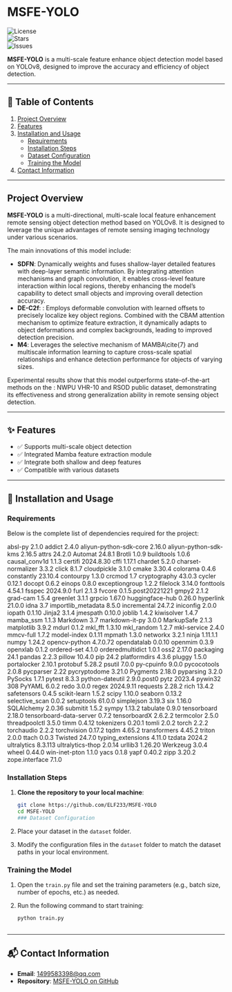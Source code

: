 ﻿
# MSFE-YOLO  

![License](https://img.shields.io/github/license/ELF233/MSFE-YOLO)  
![Stars](https://img.shields.io/github/stars/ELF233/MSFE-YOLO)  
![Issues](https://img.shields.io/github/issues/ELF233/MSFE-YOLO)  

**MSFE-YOLO** is a multi-scale feature enhance object detection model based on YOLOv8, designed to improve the accuracy and efficiency of object detection.  

---  

## 📖 Table of Contents  

1. [Project Overview](#project-overview)  
2. [Features](#features)  
3. [Installation and Usage](#installation-and-usage)  
   - [Requirements](#requirements)  
   - [Installation Steps](#installation-steps)  
   - [Dataset Configuration](#dataset-configuration)  
   - [Training the Model](#training-the-model)  
4. [Contact Information](#contact-information)  

---  

## Project Overview  

**MSFE-YOLO** is a multi-directional, multi-scale local feature enhancement remote sensing object detection method based on YOLOv8. It is designed to leverage the unique advantages of remote sensing imaging technology under various scenarios.  

The main innovations of this model include:  
- **SDFN**: Dynamically weights and fuses shallow-layer detailed features with deep-layer semantic information. By integrating attention mechanisms and graph convolution, it enables cross-level feature interaction within local regions, thereby enhancing the model’s capability to detect small objects and improving overall detection accuracy.  
- **DE-C2f**: : Employs deformable convolution with learned offsets to precisely localize key object regions. Combined with the CBAM attention mechanism to optimize feature extraction, it dynamically adapts to object deformations and complex backgrounds, leading to improved detection precision.  
- **M4**: Leverages the selective mechanism of MAMBA\cite{7} and multiscale information learning to capture cross-scale spatial relationships and enhance detection performance for objects of varying sizes.

Experimental results show that this model  outperforms state-of-the-art methods on the : NWPU VHR-10 and RSOD public dataset, demonstrating its effectiveness and strong generalization ability in remote sensing object detection.  

---  

## ✨ Features  

- ✅ Supports multi-scale object detection  
- ✅ Integrated Mamba feature extraction module  
- ✅ Integrate both shallow and deep features
- ✅ Compatible with various datasets  

---  

## 🚀 Installation and Usage  

### Requirements  

Below is the complete list of dependencies required for the project:  

absl-py                 2.1.0
addict                  2.4.0
aliyun-python-sdk-core  2.16.0
aliyun-python-sdk-kms   2.16.5
attrs                   24.2.0
Automat                 24.8.1
Brotli                  1.0.9
buildtools              1.0.6
causal_conv1d           1.1.3
certifi                 2024.8.30
cffi                    1.17.1
chardet                 5.2.0
charset-normalizer      3.3.2
click                   8.1.7
cloudpickle             3.1.0
cmake                   3.30.4
colorama                0.4.6
constantly              23.10.4
contourpy               1.3.0
crcmod                  1.7
cryptography            43.0.3
cycler                  0.12.1
docopt                  0.6.2
einops                  0.8.0
exceptiongroup          1.2.2
filelock                3.14.0
fonttools               4.54.1
fsspec                  2024.9.0
furl                    2.1.3
fvcore                  0.1.5.post20221221
gmpy2                   2.1.2
grad-cam                1.5.4
greenlet                3.1.1
grpcio                  1.67.0
huggingface-hub         0.26.0
hyperlink               21.0.0
idna                    3.7
importlib_metadata      8.5.0
incremental             24.7.2
iniconfig               2.0.0
iopath                  0.1.10
Jinja2                  3.1.4
jmespath                0.10.0
joblib                  1.4.2
kiwisolver              1.4.7
mamba_ssm               1.1.3
Markdown                3.7
markdown-it-py          3.0.0
MarkupSafe              2.1.3
matplotlib              3.9.2
mdurl                   0.1.2
mkl_fft                 1.3.10
mkl_random              1.2.7
mkl-service             2.4.0
mmcv-full               1.7.2
model-index             0.1.11
mpmath                  1.3.0
networkx                3.2.1
ninja                   1.11.1.1
numpy                   1.24.2
opencv-python           4.7.0.72
opendatalab             0.0.10
openmim                 0.3.9
openxlab                0.1.2
ordered-set             4.1.0
orderedmultidict        1.0.1
oss2                    2.17.0
packaging               24.1
pandas                  2.2.3
pillow                  10.4.0
pip                     24.2
platformdirs            4.3.6
pluggy                  1.5.0
portalocker             2.10.1
protobuf                5.28.2
psutil                  7.0.0
py-cpuinfo              9.0.0
pycocotools             2.0.8
pycparser               2.22
pycryptodome            3.21.0
Pygments                2.18.0
pyparsing               3.2.0
PySocks                 1.7.1
pytest                  8.3.3
python-dateutil         2.9.0.post0
pytz                    2023.4
pywin32                 308
PyYAML                  6.0.2
redo                    3.0.0
regex                   2024.9.11
requests                2.28.2
rich                    13.4.2
safetensors             0.4.5
scikit-learn            1.5.2
scipy                   1.10.0
seaborn                 0.13.2
selective_scan          0.0.2
setuptools              61.0.0
simplejson              3.19.3
six                     1.16.0
SQLAlchemy              2.0.36
submitit                1.5.2
sympy                   1.13.2
tabulate                0.9.0
tensorboard             2.18.0
tensorboard-data-server 0.7.2
tensorboardX            2.6.2.2
termcolor               2.5.0
threadpoolctl           3.5.0
timm                    0.4.12
tokenizers              0.20.1
tomli                   2.0.2
torch                   2.2.2
torchaudio              2.2.2
torchvision             0.17.2
tqdm                    4.65.2
transformers            4.45.2
triton                  2.0.0
ttach                   0.0.3
Twisted                 24.7.0
typing_extensions       4.11.0
tzdata                  2024.2
ultralytics             8.3.113
ultralytics-thop        2.0.14
urllib3                 1.26.20
Werkzeug                3.0.4
wheel                   0.44.0
win-inet-pton           1.1.0
yacs                    0.1.8
yapf                    0.40.2
zipp                    3.20.2
zope.interface          7.1.0


### Installation Steps  

1. **Clone the repository to your local machine**:  

   ```bash  
   git clone https://github.com/ELF233/MSFE-YOLO  
   cd MSFE-YOLO
   ### Dataset Configuration  

1. Place your dataset in the `dataset` folder.  
2. Modify the configuration files in the `dataset` folder to match the dataset paths in your local environment.  

### Training the Model  

1. Open the `train.py` file and set the training parameters (e.g., batch size, number of epochs, etc.) as needed.  
2. Run the following command to start training:  

   ```bash  
   python train.py
  
---  
## 📬 Contact Information

-   **Email**:  [1499583398@qq.com](mailto:1499583398@qq.com)
-   **Repository**:  [MSFE-YOLO on GitHub](https://github.com/ELF233/MSFE-YOLO)
